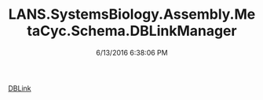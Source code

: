 ﻿---
title: LANS.SystemsBiology.Assembly.MetaCyc.Schema.DBLinkManager
date: 6/13/2016 6:38:06 PM
---

[DBLink](T-LANS.SystemsBiology.Assembly.MetaCyc.Schema.DBLinkManager.DBLink.html)

